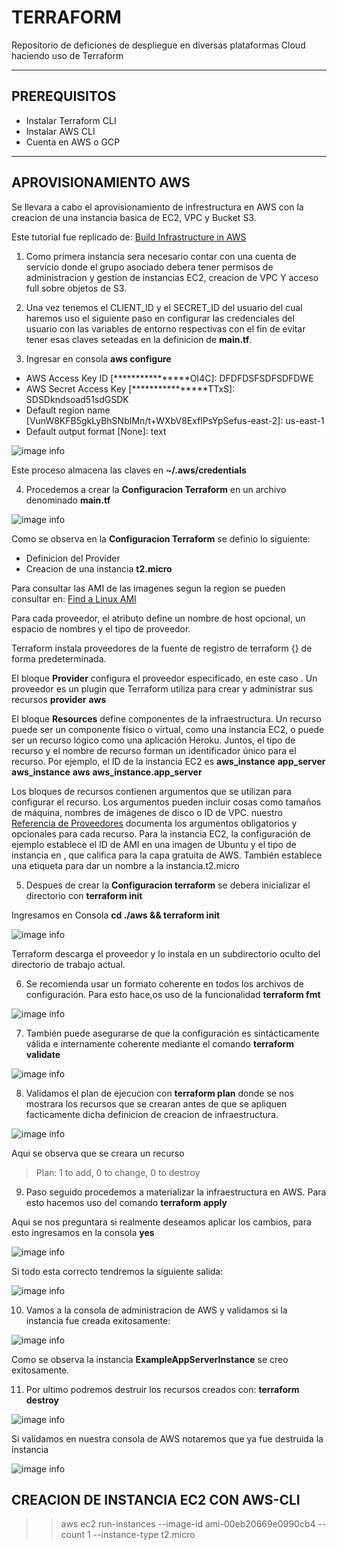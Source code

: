 # TERRAFORM

Repositorio de deficiones de despliegue en diversas plataformas Cloud haciendo uso de Terraform

---

## PREREQUISITOS

* Instalar Terraform CLI
* Instalar AWS CLI
* Cuenta en AWS o GCP

---

## APROVISIONAMIENTO AWS

Se llevara a cabo el aprovisionamiento de infrestructura en AWS con la creacion de una instancia basica de EC2, VPC y Bucket S3.

Este tutorial fue replicado de: [Build Infrastructure in AWS](https://learn.hashicorp.com/tutorials/terraform/aws-build)

1. Como primera instancia sera necesario contar con una cuenta de servicio donde el grupo asociado debera tener permisos de administracion y gestion de instancias EC2, creacion de VPC Y acceso full sobre objetos de S3.

2. Una vez tenemos el CLIENT_ID y el SECRET_ID del usuario del cual haremos uso el siguiente paso en configurar las credenciales del usuario con las variables de entorno respectivas con el fin de evitar tener esas claves seteadas en la definicion de **main.tf**.

3. Ingresar en consola **aws configure**

* AWS Access Key ID [****************OI4C]: DFDFDSFSDFSDFDWE
* AWS Secret Access Key [****************TTxS]: SDSDkndsoad51sdGSDK
* Default region name [VunW8KFB5gkLyBhSNbIMn/t+WXbV8ExflPsYpSefus-east-2]: us-east-1
* Default output format [None]: text

![image info](./images/image_1.png)

Este proceso almacena las claves en **~/.aws/credentials**

4. Procedemos a crear la **Configuracion Terraform** en un archivo denominado **main.tf**

![image info](./images/image_2.png)

Como se observa en la **Configuracion Terraform** se definio lo siguiente:

* Definicion del Provider
* Creacion de una instancia **t2.micro**

Para consultar las AMI de las imagenes segun la region se pueden consultar en: [Find a Linux AMI](https://docs.aws.amazon.com/AWSEC2/latest/UserGuide/finding-an-ami.html#finding-quick-start-ami)

Para cada proveedor, el atributo define un nombre de host opcional, un espacio de nombres y el tipo de proveedor.

Terraform instala proveedores de la fuente de registro de terraform {} de forma predeterminada.

El bloque **Provider** configura el proveedor especificado, en este caso . Un proveedor es un plugin que Terraform utiliza para crear y administrar sus recursos **provider** **aws**

El bloque **Resources** define componentes de la infraestructura. Un recurso puede ser un componente físico o virtual, como una instancia EC2, o puede ser un recurso lógico como una aplicación Heroku.
Juntos, el tipo de recurso y el nombre de recurso forman un identificador único para el recurso. Por ejemplo, el ID de la instancia EC2 es **aws_instance** **app_server** **aws_instance** **aws** **aws_instance.app_server**

Los bloques de recursos contienen argumentos que se utilizan para configurar el recurso. Los argumentos pueden incluir cosas como tamaños de máquina, nombres de imágenes de disco o ID de VPC. nuestro [Referencia de Proveedores](https://www.terraform.io/docs/providers/index.html) documenta los argumentos obligatorios y opcionales para cada recurso. Para la instancia EC2, la configuración de ejemplo establece el ID de AMI en una imagen de Ubuntu y el tipo de instancia en , que califica para la capa gratuita de AWS. También establece una etiqueta para dar un nombre a la instancia.t2.micro

5. Despues de crear la **Configuracion terraform** se debera inicializar el directorio con **terraform init**

Ingresamos en Consola **cd ./aws && terraform init**

![image info](./images/image_3.png)

Terraform descarga el proveedor y lo instala en un subdirectorio oculto del directorio de trabajo actual.

6. Se recomienda usar un formato coherente en todos los archivos de configuración. Para esto hace,os uso de la funcionalidad **terraform fmt**

![image info](./images/image_4.png)

7. También puede asegurarse de que la configuración es sintácticamente válida e internamente coherente mediante el comando **terraform validate**

![image info](./images/image_5.png)

8. Validamos el plan de ejecucion con **terraform plan** donde se nos mostrara los recursos que se crearan antes de que se apliquen facticamente dicha definicion de creacion de infraestructura. 

![image info](./images/image_6.png)

Aqui se observa que se creara un recurso

> Plan: 1 to add, 0 to change, 0 to destroy

9. Paso seguido procedemos a materializar la infraestructura en AWS. Para esto hacemos uso del comando **terraform apply**

Aqui se nos preguntara si realmente deseamos aplicar los cambios, para esto ingresamos en la consola **yes** 

![image info](./images/image_7.png)

Si todo esta correcto tendremos la siguiente salida:

![image info](./images/image_8.png)

10. Vamos a la consola de administracion de AWS y validamos si la instancia fue creada exitosamente:

![image info](./images/image_9.png)

Como se observa la instancia **ExampleAppServerInstance** se creo exitosamente.

11. Por ultimo podremos destruir los recursos creados con: **terraform destroy**

![image info](./images/image_10.png)

Si validamos en nuestra consola de AWS notaremos que ya fue destruida la instancia

![image info](./images/image_11.png)

## CREACION DE INSTANCIA EC2 CON AWS-CLI

>> aws ec2 run-instances --image-id ami-00eb20669e0990cb4 --count 1 --instance-type t2.micro